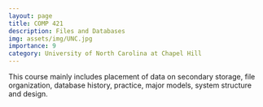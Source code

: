 ```yaml
---
layout: page
title: COMP 421
description: Files and Databases
img: assets/img/UNC.jpg
importance: 9
category: University of North Carolina at Chapel Hill
---
```


This course mainly includes placement of data on secondary storage, file organization, database history, practice, major models, system structure and design.